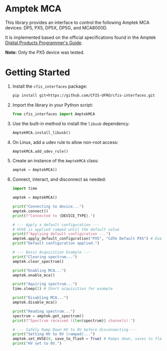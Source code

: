 # Amptek MCA

This library provides an interface to control the following Amptek MCA devices: DP5, PX5, DP5X, DP5G, and MCA8000D.

It is implemented based on the official specifications found in the Amptek [Digital Products Programmer's Guide](https://www.amptek.com/-/media/ametekamptek/documents/resources/products/user-manuals/amptek-digital-products-programmers-guide-b3.pdf?la=en&revision=70db147d-b3c2-4d44-aaa2-374f648a4bc7).

**Note:** Only the PX5 device was tested.

# Getting Started

1.  Install the `cfis_interfaces` package:
    ```bash
    pip install git+https://github.com/CFIS-UFRO/cfis-interfaces.git
    ```
2.  Import the library in your Python script:
    ```python
    from cfis_interfaces import AmptekMCA
    ```
3.  Use the built-in method to install the `libusb` dependency:
    ```python
    AmptekMCA.install_libusb()
    ```
4.  On Linux, add a udev rule to allow non-root access:
    ```python
    AmptekMCA.add_udev_rule()
    ```
3.  Create an instance of the `AmptekMCA` class:
    ```python
    amptek = AmptekMCA()
    ```
6.  Connect, interact, and disconnect as needed:
    ```python
    import time

    amptek = AmptekMCA()

    print("Connecting to device...")
    amptek.connect()
    print(f"Connected to {DEVICE_TYPE}.")

    # --- Apply a default configuration ---
    # HVSE is applied ramped until the default value
    print(f"Applying default configuration ...")
    amptek.apply_default_configuration("PX5", "CdTe Default PX5") # Example for PX5
    print("Default configuration applied.")

    # --- Basic Acquisition Example ---
    print("Clearing spectrum...")
    amptek.clear_spectrum()

    print("Enabling MCA...")
    amptek.enable_mca()

    print("Aquiring spectrum...")
    time.sleep(2) # Short acquisition for example

    print("Disabling MCA...")
    amptek.disable_mca()

    print("Reading spectrum...")
    spectrum = amptek.get_spectrum()
    print(f"Spectrum received ({len(spectrum)} channels).")

    # --- Safely Ramp Down HV to 0V before disconnecting ---
    print("Setting HV to 0V (ramped)...")
    amptek.set_HVSE(0, save_to_flash = True) # Ramps down, saves to flash (to save it for the next power on)
    print("HV set to 0V.")
    ```
